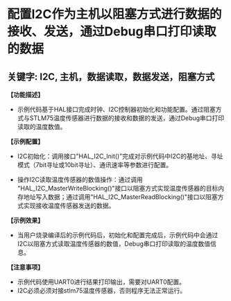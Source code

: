 # 配置I2C作为主机以阻塞方式进行数据的接收、发送，通过Debug串口打印读取的数据
## 关键字: I2C, 主机，数据读取，数据发送，阻塞方式

**【功能描述】**
+ 示例代码基于HAL接口完成时钟、I2C控制器初始化和功能配置。通过阻塞方式与STLM75温度传感器进行数据的接收和数据的发送，通过Debug串口打印读取的温度数值。

**【示例配置】**

+ I2C初始化：调用接口"HAL_I2C_Init()”完成对示例代码中I2C的基地址、寻址模式（7bit寻址或10bit寻址）、通讯速率等参数进行配置。

+ 操作I2C读取温度传感器的数值操作：通过调用 "HAL_I2C_MasterWriteBlocking()"接口以阻塞方式实现温度传感器的目标内存地址写入数据；通过调用"HAL_I2C_MasterReadBlocking()"接口以阻塞方式实现接收温度传感器发送的数据。

**【示例效果】**
+ 当用户烧录编译后的示例代码后，初始化和配置完成后，示例代码中会通过I2C以阻塞方式读取温度传感器的数值，Debug串口打印读取的温度数值信息。

**【注意事项】**
+ 示例代码使用UART0进行结果打印输出，需要对UART0配置。
+ I2C必须必须对接stlm75温度传感器，否则程序无法正常运行。